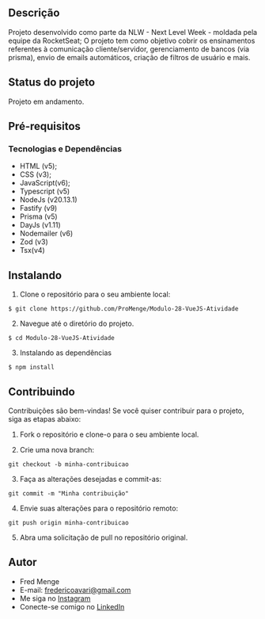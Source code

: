 
## Descrição

Projeto desenvolvido como parte da NLW - Next Level Week - moldada pela equipe da RocketSeat; O projeto tem como objetivo cobrir os ensinamentos referentes à comunicação cliente/servidor, gerenciamento de bancos (via prisma), envio de emails automáticos, criação de filtros de usuário e mais.

## Status do projeto

Projeto em andamento.

## Pré-requisitos

### Tecnologias e Dependências

- HTML (v5);
- CSS (v3);
- JavaScript(v6);
- Typescript (v5)
- NodeJs (v20.13.1)
- Fastify (v9)
- Prisma (v5)
- DayJs (v1.11)
- Nodemailer (v6)
- Zod (v3)
- Tsx(v4)

## Instalando

1. Clone o repositório para o seu ambiente local:

```
$ git clone https://github.com/ProMenge/Modulo-28-VueJS-Atividade
```

2. Navegue até o diretório do projeto.

```
$ cd Modulo-28-VueJS-Atividade
```

3. Instalando as dependências

```
$ npm install
```


## Contribuindo

Contribuições são bem-vindas! Se você quiser contribuir para o projeto, siga as etapas abaixo:

1. Fork o repositório e clone-o para o seu ambiente local.

2. Crie uma nova branch:

```
git checkout -b minha-contribuicao
```

3. Faça as alterações desejadas e commit-as:

```
git commit -m "Minha contribuição"
```

4. Envie suas alterações para o repositório remoto:

```
git push origin minha-contribuicao
```

5. Abra uma solicitação de pull no repositório original.

## Autor

- Fred Menge
- E-mail: fredericoavari@gmail.com
- Me siga no [Instagram](https://www.instagram.com/fred_menge/)
- Conecte-se comigo no [LinkedIn](https://www.linkedin.com/in/fredericomenge/)
